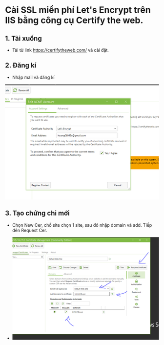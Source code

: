 # Cài SSL miển phí Let's Encrypt trên IIS bằng công cụ Certify the web.
## 1. Tải xuống 
- Tải từ link https://certifytheweb.com/ và cài đặt.

## 2. Đăng kí
- Nhập mail và đăng kí

<img src="image/1.PNG">

## 3. Tạo chứng chỉ mới
- Chọn New Cer, chố site chọn 1 site, sau đó nhập domain và add. Tiếp đến Request Cer.

- <img src="image/2.PNG">